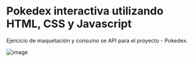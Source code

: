 # Pokedex interactiva utilizando HTML, CSS y Javascript
Ejercicio de maquetación y consumo se API para el proyecto - Pokedex.

![image](https://user-images.githubusercontent.com/84680527/222945141-afa26aab-c25c-4b91-824f-b6f7188227c4.png)
